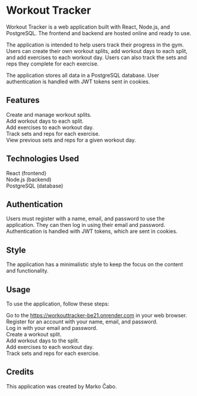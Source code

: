 # Workout Tracker
Workout Tracker is a web application built with React, Node.js, and PostgreSQL. The frontend and backend are hosted online and ready to use.

The application is intended to help users track their progress in the gym. Users can create their own workout splits, add workout days to each split, and add exercises to each workout day. Users can also track the sets and reps they complete for each exercise.

The application stores all data in a PostgreSQL database. User authentication is handled with JWT tokens sent in cookies.

## Features
Create and manage workout splits.  
Add workout days to each split.  
Add exercises to each workout day.  
Track sets and reps for each exercise.  
View previous sets and reps for a given workout day.  

## Technologies Used  
React (frontend)  
Node.js (backend)  
PostgreSQL (database)

## Authentication
Users must register with a name, email, and password to use the application. They can then log in using their email and password. Authentication is handled with JWT tokens, which are sent in cookies.

## Style
The application has a minimalistic style to keep the focus on the content and functionality.

## Usage
To use the application, follow these steps:

Go to the https://workouttracker-be21.onrender.com in your web browser.  
Register for an account with your name, email, and password.  
Log in with your email and password.  
Create a workout split.  
Add workout days to the split.  
Add exercises to each workout day.  
Track sets and reps for each exercise.  

## Credits
This application was created by Marko Čabo.
